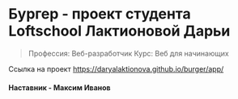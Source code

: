 # Бургер - проект студента Loftschool Лактионовой Дарьи

> Профессия: Веб-разработчик
> Курс: Веб для начинающих

Ссылка на проект https://daryalaktionova.github.io/burger/app/

#### Наставник - Максим Иванов

